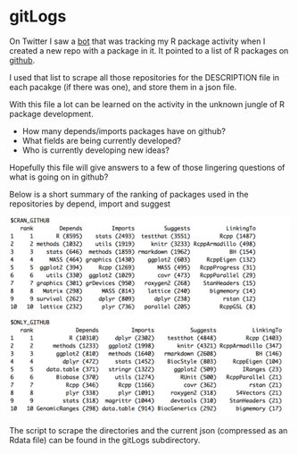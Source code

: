 # gitLogs

On Twitter I saw a [bot](https://twitter.com/gepuro) that was tracking my R package activity when I created a new repo with a package in it. It pointed to a list of R packages on [github](http://rpkg.gepuro.net/).

I used that list to scrape all those repositories for the DESCRIPTION file in each pacakge (if there was one), and store them in a json file. 

With this file a lot can be learned on the activity in the unknown jungle of R package development. 

  - How many depends/imports packages have on github?
  - What fields are being currently developed?
  - Who is currently developing new ideas?
  
Hopefully this file will give answers to a few of those lingering questions of what is going on in github?

Below is a short summary of the ranking of packages used in the repositories by depend, import and suggest

![](https://raw.githubusercontent.com/yonicd/gitLogs/master/Miscellaneous/images/git_ranks.png)

The script to scrape the directories and the current json (compressed as an Rdata file) can be found in the gitLogs subdirectory.
